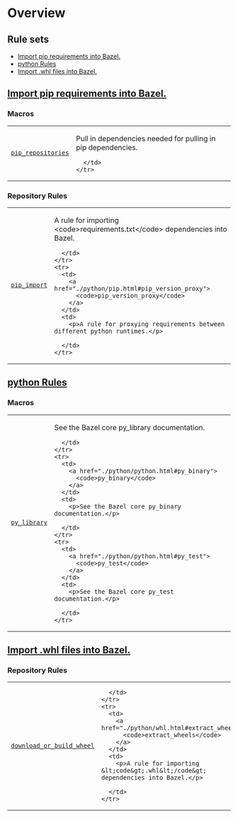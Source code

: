 
# Overview


<nav class="toc">
  <h2>Rule sets</h2>
  <ul>
    <li><a href="#pip">Import pip requirements into Bazel.</a></li>
    <li><a href="#python">python Rules</a></li>
    <li><a href="#whl">Import .whl files into Bazel.</a></li>
  </ul>
</nav>

<h2><a href="./python/pip.html">Import pip requirements into Bazel.</a></h2>

<h3>Macros</h3>
<table class="overview-table">
  <colgroup>
    <col class="col-name" />
    <col class="col-description" />
  </colgroup>
  <tbody>
    <tr>
      <td>
        <a href="./python/pip.html#pip_repositories">
          <code>pip_repositories</code>
        </a>
      </td>
      <td>
        <p>Pull in dependencies needed for pulling in pip dependencies.</p>

      </td>
    </tr>
  </tbody>
</table>
<h3>Repository Rules</h3>
<table class="overview-table">
  <colgroup>
    <col class="col-name" />
    <col class="col-description" />
  </colgroup>
  <tbody>
    <tr>
      <td>
        <a href="./python/pip.html#pip_import">
          <code>pip_import</code>
        </a>
      </td>
      <td>
        <p>A rule for importing &lt;code&gt;requirements.txt&lt;/code&gt; dependencies into Bazel.</p>

      </td>
    </tr>
    <tr>
      <td>
        <a href="./python/pip.html#pip_version_proxy">
          <code>pip_version_proxy</code>
        </a>
      </td>
      <td>
        <p>A rule for proxying requirements between different python runtimes.</p>

      </td>
    </tr>
  </tbody>
</table>
<h2><a href="./python/python.html">python Rules</a></h2>

<h3>Macros</h3>
<table class="overview-table">
  <colgroup>
    <col class="col-name" />
    <col class="col-description" />
  </colgroup>
  <tbody>
    <tr>
      <td>
        <a href="./python/python.html#py_library">
          <code>py_library</code>
        </a>
      </td>
      <td>
        <p>See the Bazel core py_library documentation.</p>

      </td>
    </tr>
    <tr>
      <td>
        <a href="./python/python.html#py_binary">
          <code>py_binary</code>
        </a>
      </td>
      <td>
        <p>See the Bazel core py_binary documentation.</p>

      </td>
    </tr>
    <tr>
      <td>
        <a href="./python/python.html#py_test">
          <code>py_test</code>
        </a>
      </td>
      <td>
        <p>See the Bazel core py_test documentation.</p>

      </td>
    </tr>
  </tbody>
</table>
<h2><a href="./python/whl.html">Import .whl files into Bazel.</a></h2>

<h3>Repository Rules</h3>
<table class="overview-table">
  <colgroup>
    <col class="col-name" />
    <col class="col-description" />
  </colgroup>
  <tbody>
    <tr>
      <td>
        <a href="./python/whl.html#download_or_build_wheel">
          <code>download_or_build_wheel</code>
        </a>
      </td>
      <td>
        
      </td>
    </tr>
    <tr>
      <td>
        <a href="./python/whl.html#extract_wheels">
          <code>extract_wheels</code>
        </a>
      </td>
      <td>
        <p>A rule for importing &lt;code&gt;.whl&lt;/code&gt; dependencies into Bazel.</p>

      </td>
    </tr>
  </tbody>
</table>
